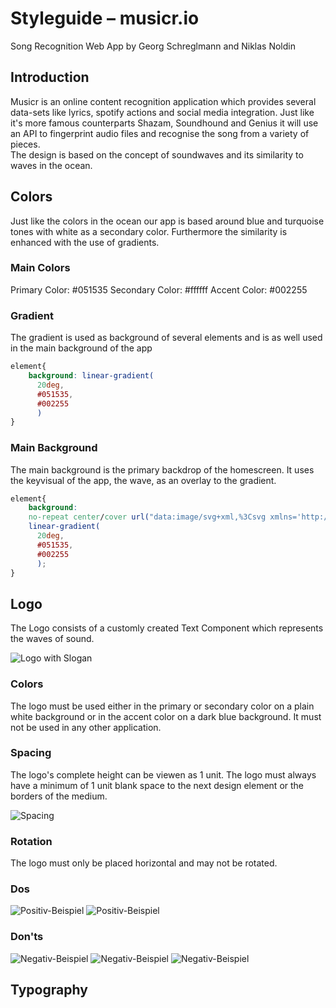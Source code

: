 # Styleguide – musicr.io
Song Recognition Web App
by Georg Schreglmann and Niklas Noldin

## Introduction

Musicr is an online content recognition application which provides several data-sets like lyrics, spotify actions and social media integration. Just like it's more famous counterparts Shazam, Soundhound and Genius it will use an API to fingerprint audio files and recognise the song from a variety of pieces.  
The design is based on the concept of soundwaves and its similarity to waves in the ocean.

## Colors

Just like the colors in the ocean our app is based around blue and turquoise tones with white as a secondary color. Furthermore the similarity is enhanced with the use of gradients.

### Main Colors

Primary Color: #051535
Secondary Color: #ffffff
Accent Color: #002255

### Gradient

The gradient is used as background of several elements and is as well used in the main background of the app

```css
element{
    background: linear-gradient(
      20deg,
      #051535,
      #002255
      )
}
```

### Main Background

The main background is the primary backdrop of the homescreen. It uses the keyvisual of the app, the wave, as an overlay to the gradient.

```css
element{
    background: 
    no-repeat center/cover url("data:image/svg+xml,%3Csvg xmlns='http://www.w3.org/2000/svg' viewBox='0 0 2717.4 1905.8'%3E%3Cg data-name='Ebene 2'%3E%3Cpath fill='none' stroke='%23182fc4' stroke-miterlimit='10' stroke-width='400' d='M2517.4 1905.8V586.2a386.2 386.2 0 1 0-772.5 0V1143a386.2 386.2 0 1 1-772.4 0V1013a386.2 386.2 0 1 0-772.5 0v892.8' opacity='.05'/%3E%3C/g%3E%3C/svg%3E"),
    linear-gradient(
      20deg,
      #051535,
      #002255
      );  
}
```

## Logo 

The Logo consists of a customly created Text Component which represents the waves of sound.

![Logo with Slogan](./logo.svg)

### Colors

The logo must be used either in the primary or secondary color on a plain white background or in the accent color on a dark blue background.
It must not be used in any other application.

### Spacing

The logo's complete height can be viewen as 1 unit.
The logo must always have a minimum of 1 unit blank space to the next design element or the borders of the medium.

![Spacing](./spacing.svg)

### Rotation

The logo must only be placed horizontal and may not be rotated.

### Dos

![Positiv-Beispiel](./top_1.png)
![Positiv-Beispiel](./top_2.png)


### Don'ts
![Negativ-Beispiel](./fail_3.svg)
![Negativ-Beispiel](./fail_2.svg)
![Negativ-Beispiel](./fail_1.svg)

## Typography


